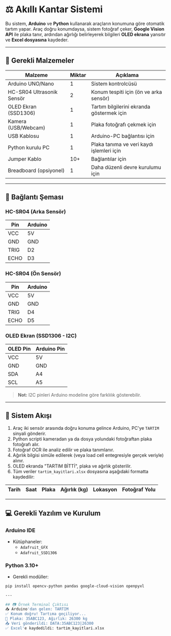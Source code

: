 # ⚖️ Akıllı Kantar Sistemi

Bu sistem, **Arduino** ve **Python** kullanarak araçların konumuna göre otomatik tartım yapar. Araç doğru konumdaysa, sistem fotoğraf çeker, **Google Vision API** ile plaka tanır, ardından ağırlığı belirleyerek bilgileri **OLED ekrana** yansıtır ve **Excel dosyasına** kaydeder.

---

## 🧰 Gerekli Malzemeler

| Malzeme                  | Miktar | Açıklama                                                |
|--------------------------|--------|----------------------------------------------------------|
| Arduino UNO/Nano         | 1      | Sistem kontrolcüsü                                       |
| HC-SR04 Ultrasonik Sensör| 2      | Konum tespiti için (ön ve arka sensör)                  |
| OLED Ekran (SSD1306)     | 1      | Tartım bilgilerini ekranda göstermek için               |
| Kamera (USB/Webcam)      | 1      | Plaka fotoğrafı çekmek için                             |
| USB Kablosu              | 1      | Arduino-PC bağlantısı için                              |
| Python kurulu PC         | 1      | Plaka tanıma ve veri kaydı işlemleri için               |
| Jumper Kablo             | 10+    | Bağlantılar için                                        |
| Breadboard (opsiyonel)   | 1      | Daha düzenli devre kurulumu için                        |

---

## 🔌 Bağlantı Şeması

### HC-SR04 (Arka Sensör)
| Pin       | Arduino |
|-----------|---------|
| VCC       | 5V      |
| GND       | GND     |
| TRIG      | D2      |
| ECHO      | D3      |

### HC-SR04 (Ön Sensör)
| Pin       | Arduino |
|-----------|---------|
| VCC       | 5V      |
| GND       | GND     |
| TRIG      | D4      |
| ECHO      | D5      |

### OLED Ekran (SSD1306 - I2C)
| OLED Pin | Arduino Pin |
|----------|-------------|
| VCC      | 5V          |
| GND      | GND         |
| SDA      | A4          |
| SCL      | A5          |

> **Not:** I2C pinleri Arduino modeline göre farklılık gösterebilir.

---

## 🧠 Sistem Akışı

1. Araç iki sensör arasında doğru konuma gelince Arduino, PC'ye `TARTIM` sinyali gönderir.
2. Python scripti kameradan ya da dosya yolundaki fotoğraftan plaka fotoğrafı alır.
3. Fotoğraf OCR ile analiz edilir ve plaka tanımlanır.
4. Ağırlık bilgisi simüle edilerek (veya load cell entegresiyle gerçek veriyle) alınır.
5. OLED ekranda "TARTIM BİTTİ", plaka ve ağırlık gösterilir.
6. Tüm veriler `tartim_kayitlari.xlsx` dosyasına aşağıdaki formatta kaydedilir:

| Tarih | Saat | Plaka | Ağırlık (kg) | Lokasyon | Fotoğraf Yolu |
|-------|------|--------|--------------|----------|----------------|

---

## 💻 Gerekli Yazılım ve Kurulum

### Arduino IDE
- Kütüphaneler:
  - `Adafruit_GFX`
  - `Adafruit_SSD1306`

### Python 3.10+
- Gerekli modüller:
```bash
pip install opencv-python pandas google-cloud-vision openpyxl

---

## 📷 Örnek Terminal Çıktısı
📥 Arduino'dan gelen: TARTIM
✅ Konum doğru! Tartıma geçiliyor...
🚚 Plaka: 35ABC123, Ağırlık: 26300 kg
📤 Veri gönderildi: DATA:35ABC123|26300
✅ Excel'e kaydedildi: tartim_kayitlari.xlsx

